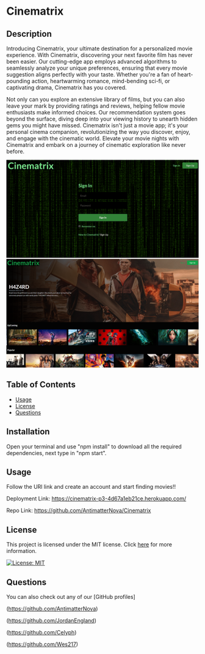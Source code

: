 # Cinematrix

## Description

Introducing Cinematrix, your ultimate destination for a personalized movie experience. With Cinematrix, discovering your next favorite film has never been easier. Our cutting-edge app employs advanced algorithms to seamlessly analyze your unique preferences, ensuring that every movie suggestion aligns perfectly with your taste. Whether you're a fan of heart-pounding action, heartwarming romance, mind-bending sci-fi, or captivating drama, Cinematrix has you covered.

Not only can you explore an extensive library of films, but you can also leave your mark by providing ratings and reviews, helping fellow movie enthusiasts make informed choices. Our recommendation system goes beyond the surface, diving deep into your viewing history to unearth hidden gems you might have missed. Cinematrix isn't just a movie app; it's your personal cinema companion, revolutionizing the way you discover, enjoy, and engage with the cinematic world. Elevate your movie nights with Cinematrix and embark on a journey of cinematic exploration like never before.

<img src='client\src\assets\Cinematrix.png'>
<img src='client\src\assets\Cinematrix2.png'>

## Table of Contents

- [Usage](#usage)
- [License](#license)
- [Questions](#questions)

## Installation

Open your terminal and use "npm install" to download all the required dependencies, next type in "npm start".

## Usage

Follow the URl link and create an account and start finding movies!!

Deployment Link: https://cinematrix-p3-4d67a1eb21ce.herokuapp.com/

Repo Link: https://github.com/AntimatterNova/Cinematrix

## License

This project is licensed under the MIT license. Click [here](https://opensource.org/licenses/MIT) for more information.

[![License: MIT](https://img.shields.io/badge/License-MIT-yellow.svg)](https://opensource.org/licenses/MIT)


## Questions

 You can also check out any of our [GitHub profiles]

 (https://github.com/AntimatterNova)

 (https://github.com/JordanEngland)

 (https://github.com/Celyph)

 (https://github.com/Wes217)

